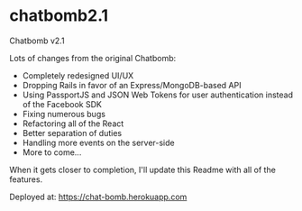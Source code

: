 # chatbomb2.1
Chatbomb v2.1

Lots of changes from the original Chatbomb:<br>
<ul>
<li>Completely redesigned UI/UX</li>
<li>Dropping Rails in favor of an Express/MongoDB-based API</li>
<li>Using PassportJS and JSON Web Tokens for user authentication instead of the Facebook SDK</li>
<li>Fixing numerous bugs</li>
<li>Refactoring all of the React</li>
<li>Better separation of duties</li>
<li>Handling more events on the server-side</li>
<li>More to come...</li>
</ul>

When it gets closer to completion, I'll update this Readme with all of the features.

Deployed at: https://chat-bomb.herokuapp.com

